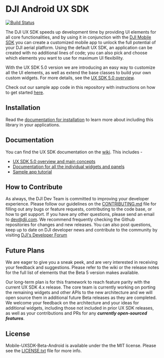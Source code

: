 # DJI Android UX SDK

[![Build Status](https://travis-ci.com/dji-sdk/Mobile-UXSDK-Beta-Android.svg?branch=master)](https://travis-ci.com/dji-sdk/Mobile-UXSDK-Beta-Android)

The DJI UX SDK speeds up development time by providing UI elements for all core functionalities, and by using it in conjunction with the [DJI Mobile SDK](https://developer.dji.com/mobile-sdk/) you can create a customized mobile app to unlock the full potential of your DJI aerial platform. Using the default UX SDK, an application can be created with no additional lines of code; you can also pick and choose which elements you want to use for maximum UI flexibility.

With the UX SDK 5.0 version we are introducing an easy way to customize all the UI elements, as well as extend the base classes to build your own custom widgets. For more details, see the [UX SDK 5.0 overview](https://github.com/dji-sdk/Mobile-UXSDK-Beta-Android/wiki/UX-SDK-5.0-Overview).

Check out our sample app code in this repository with instructions on how to get started [here](https://github.com/dji-sdk/Mobile-UXSDK-Beta-Android/wiki/Sample-Application-Tutorial).


## Installation

Read the [documentation for installation](https://github.com/dji-sdk/Mobile-UXSDK-Beta-Android/wiki/Installation) to learn more about including this library in your applications. 

## Documentation

You can find the UX SDK documentation on the [wiki](https://github.com/dji-sdk/Mobile-UXSDK-Beta-Android/wiki). This includes -
* [UX SDK 5.0 overview and main concepts](https://github.com/dji-sdk/Mobile-UXSDK-Beta-Android/wiki/UX-SDK-5.0-Overview)
* [Documentation for all the individual widgets and panels](https://github.com/dji-sdk/Mobile-UXSDK-Beta-Android/wiki/UX-SDK-Modules)
* [Sample app tutorial](https://github.com/dji-sdk/Mobile-UXSDK-Beta-Android/wiki/Sample-Application-Tutorial)

## How to Contribute

As always, the DJI Dev Team is committed to improving your developer experience. Please follow our guidelines on the [CONTRIBUTING.md](https://github.com/dji-sdk/Mobile-UXSDK-Beta-Android/blob/master/CONTRIBUTING.md) file for filling out any bugs or feature requests, contributing to the code base, or how to get support. 
If you have any other questions, please send an email to dev@dji.com. We recommend frequently checking the Github repositories for changes and new releases. 
You can also post questions, keep up to date on DJI developer news and contribute to the community by visiting [DJI's Developer Forum](https://forum.dji.com/forum-139-1.html?from=developer)

## Future Plans

We are eager to give you a sneak peek, and are very interested in receiving your feedback and suggestions. Please refer to the wiki or the release notes for the full list of elements that the Beta 5 version makes available.

Our long-term plan is for this framework to reach feature parity with the current UX SDK 4.x release. The core team is currently working on porting the remaining widgets and other APIs to the new architecture and we will open source them in additional future Beta releases as they are completed. We welcome your feedback on the architecture and your ideas for additional widgets, including those not included in prior UX SDK releases, as well as your contributions and PRs for any ***currently open-sourced features***.

## License

Mobile-UXSDK-Beta-Android is available under the the MIT license. Please see the [LICENSE.txt](https://github.com/dji-sdk/Mobile-UXSDK-Beta-Android/blob/master/LICENSE.txt) file for more info.
